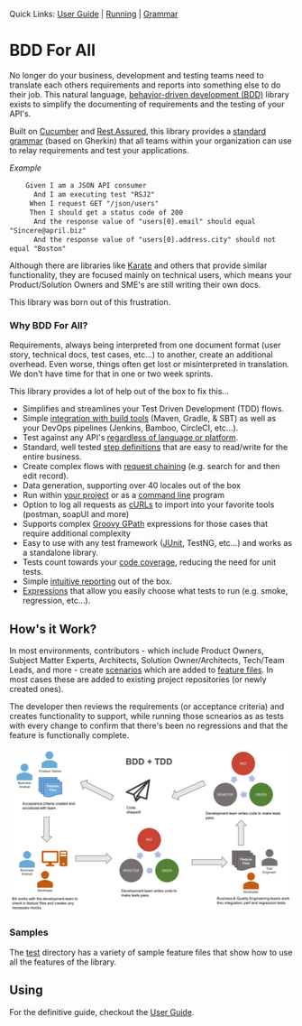 Quick Links: [User Guide](docs/USERGUIDE.md) | [Running](docs/RUNNING.md) | [Grammar](docs/GRAMMAR.md)

# BDD For All

No longer do your business, development and testing teams need to translate each others requirements and reports into something else to do their job.  This natural language, [behavior-driven development (BDD)](https://en.wikipedia.org/wiki/Behavior-driven_development) library exists to simplify the documenting of requirements and the testing of your API's.

Built on <a href="https://cucumber.io/" target="_blank">Cucumber</a> and <a href="http://rest-assured.io/" target="_blank">Rest Assured</a>, this library provides a [standard grammar](docs/GRAMMAR.md) (based on Gherkin) that all teams within your organization can use to relay requirements and test your applications.

*Example*

```gherkin
    Given I am a JSON API consumer
      And I am executing test "RSJ2"
     When I request GET "/json/users"
     Then I should get a status code of 200
      And the response value of "users[0].email" should equal "Sincere@april.biz"
      And the response value of "users[0].address.city" should not equal "Boston"
```

Although there are libraries like <a href="https://github.com/intuit/karate" target="_blank">Karate</a> and others that provide similar functionality, they are focused mainly on technical users, which means your Product/Solution Owners and SME's are still writing their own docs.  

This library was born out of this frustration. 

### Why BDD For All?

Requirements, always being interpreted from one document format (user story, technical docs, test cases, etc...) to another, create an additional overhead. Even worse, things often get lost or misinterpreted in translation.  We don't have time for that in one or two week sprints.

This library provides a lot of help out of the box to fix this...

* Simplifies and streamlines your Test Driven Development (TDD) flows.
* Simple [integration with build tools](docs/RUNNING.md#running) (Maven, Gradle, & SBT) as well as your DevOps pipelines (Jenkins, Bamboo, CircleCI, etc...).
* Test against any API's [regardless of language or platform](docs/RUNNING.md#running-stand-alone).
* Standard, well tested [step definitions](docs/GRAMMAR.md) that are easy to read/write for the entire business.
* Create complex flows with [request chaining](docs/CHAINING.md) (e.g. search for and then edit record).
* Data generation, supporting over 40 locales out of the box
* Run within [your project](docs/RUNNING.md#running) or as a [command line](docs/RUNNING.md#running-stand-alone) program
* Option to log all requests as [cURLs](docs/OTHERFEATURES.md#curl-logging) to import into your favorite tools (postman, soapUI and more)
* Supports complex [Groovy GPath](docs/GPATH.md) expressions for those cases that require additional complexity
* Easy to use with any test framework ([JUnit](docs/RUNNING.md#running), TestNG, etc...) and works as a standalone library.
* Tests count towards your [code coverage](docs/OTHERFEATURES.md#jacoco-code-coverage), reducing the need for unit tests.
* Simple [intuitive reporting](docs/REPORTING.md) out of the box.
* [Expressions](docs/OTHERFEATURES.md#running-select-tests-aka-tagging) that allow you easily choose what tests to run (e.g. smoke, regression, etc...).

## How's it Work?

In most environments, contributors - which include Product Owners, Subject Matter Experts, Architects, Solution Owner/Architects, Tech/Team Leads, and more - create [scenarios](docs/SCENARIOS.md) which are added to [feature files](docs/FEATURES.md). In most cases these are added to existing project repositories (or newly created ones).

The developer then reviews the requirements (or acceptance criteria) and creates functionality to support, while running those scnearios as as tests with every change to confirm that there's been no regressions and that the feature is functionally complete.

![The BDD + TDD Workflow](docs/samples/bdd+tdd.png "BDD + TDD Workflow")

### Samples

The [test](src/test/resources/features/) directory has a variety of sample feature files that show how to use all the features of the library.

## Using

For the definitive guide, checkout the [User Guide](docs/USERGUIDE.md).



